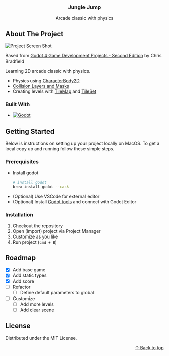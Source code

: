 <a name="top"></a>

<div align="center">
  <h3 align="center">Jungle Jump</h3>

  <p align="center">
    Arcade classic with physics
  </p>
</div>

## About The Project

![Project Screen Shot][project-screenshot]

Based from [Godot 4 Game Development Projects - Second Edition][Godot-book] by Chris Bradfield

Learning 2D arcade classic with physics.

- Physics using [CharacterBody2D](https://docs.godotengine.org/en/stable/classes/class_characterbody2d.html)
- [Collision Layers and Masks](https://docs.godotengine.org/en/stable/tutorials/physics/physics_introduction.html#doc-physics-introduction-collision-layers-and-masks)
- Creating levels with [TileMap](https://docs.godotengine.org/en/stable/classes/class_tilemap.html) and [TileSet](https://docs.godotengine.org/en/stable/classes/class_tileset.html#class-tileset)

### Built With

- [![Godot][Godot-shield]][Godot]

## Getting Started

Below is instructions on setting up your project locally on MacOS.
To get a local copy up and running follow these simple steps.

### Prerequisites

- Install godot
  ```bash
  # install godot
  brew install godot --cask
  ```
- (Optional) Use VSCode for external editor
- (Optional) Install [Godot tools][Godot-tools] and connect with Godot Editor

### Installation

1. Checkout the repository
1. Open (import) project via Project Manager
1. Customize as you like
1. Run project (`cmd + B`)

## Roadmap

- [x] Add base game
- [x] Add static types
- [x] Add score
- [ ] Refactor
  - [ ] Define default parameters to global
- [ ] Customize
  - [ ] Add more levels
  - [ ] Add clear scene

## License

Distributed under the MIT License.

<p align="right"><a href="#top">↑ Back to top</a></p>

[project-screenshot]: ./screenshot.gif
[Godot]: https://godotengine.org
[Godot-shield]: https://img.shields.io/badge/Godot-v4.2-%23478cbf?logo=godot-engine&logoColor=white
[Godot-tools]: https://marketplace.visualstudio.com/items?itemName=geequlim.godot-tools
[Godot-book]: https://www.oreilly.com/library/view/godot-4-game/9781804610404/?_gl=1*17odie3*_ga*MTI0NTI3MjkwOC4xNzA0NDYyMDg4*_ga_092EL089CH*MTcwNDQ2MjA4OC4xLjEuMTcwNDQ2MjExMS4zNy4wLjA.
